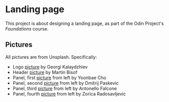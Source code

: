 # Landing page

This project is about designing a landing page, as part of the Odin Project's *Foundations* course.

## Pictures

All pictures are from Unsplash. Specifically:

- Logo [picture](https://unsplash.com/photos/i5w0Yz3s3JQ) by Georgi Kalaydzhiev
- Header [picture](https://unsplash.com/photos/i5w0Yz3s3JQ) by Martin Bisof
- Panel, first [picture](https://unsplash.com/photos/GJclWjgcVPk) from left by Yoonbae Cho
- Panel, second [picture](https://unsplash.com/photos/WRFr2o9atQg) from left by Dmitrij Paskevic
- Panel, third [picture](https://unsplash.com/photos/G2djeMdYSOM) from left by Antonello Falcone
- Panel, fourth [picture]((https://unsplash.com/photos/FlO0p2ccu14)) from left by Zorica Radosavljevic
